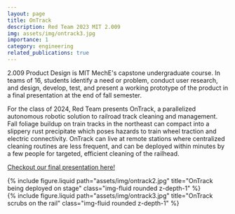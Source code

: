 ```yaml
---
layout: page
title: OnTrack
description: Red Team 2023 MIT 2.009
img: assets/img/ontrack3.jpg
importance: 1
category: engineering
related_publications: true
---
```


2.009 Product Design is MIT MechE's capstone undergraduate course. In teams of 16, students identify a need or problem, conduct user research, and design, develop, test, and present a working prototype of the product in a final presentation at the end of fall semester.

For the class of 2024, Red Team presents OnTrack, a parallelized autonomous robotic solution to railroad track cleaning and management. Fall foliage buildup on train tracks in the northeast can compact into a slippery rust precipitate which poses hazards to train wheel traction and electric connectivity. OnTrack can live at remote stations where centralized cleaning routines are less frequent, and can be deployed within minutes by a few people for targeted, efficient cleaning of the railhead.

[Checkout our final presentation here!](https://2009.mit.edu/project/final-presentation/all-prototypes#red-team-ontrack)

<div class="row justify-content-sm-center">
    <div class="col-sm-6 mt-3 mt-md-0">
        {% include figure.liquid path="assets/img/ontrack2.jpg" title="OnTrack being deployed on stage" class="img-fluid rounded z-depth-1" %}
    </div>
    <div class="col-sm-6 mt-3 mt-md-0">
        {% include figure.liquid path="assets/img/ontrack3.jpg" title="OnTrack scrubs on the rail" class="img-fluid rounded z-depth-1" %}
    </div>
</div>
